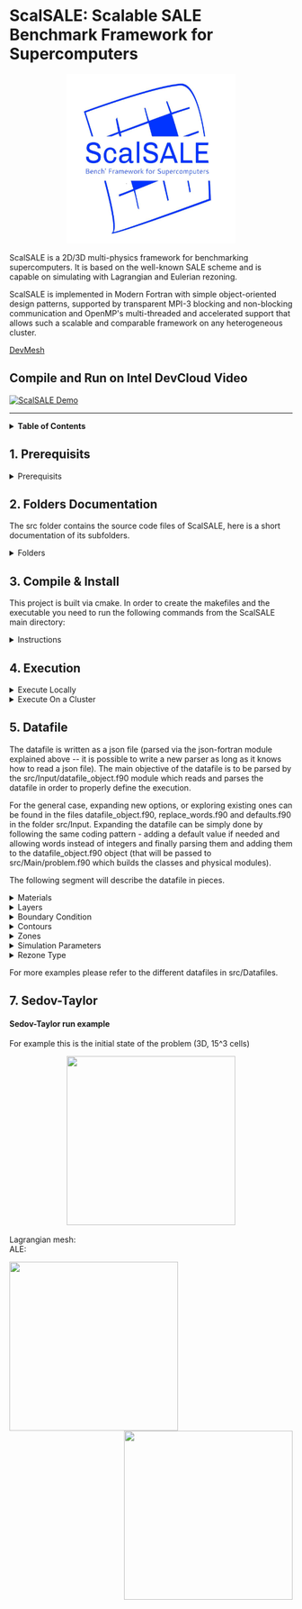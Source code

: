# ScalSALE: Scalable SALE Benchmark Framework for Supercomputers
<p align="center">
<img src="https://github.com/Scientific-Computing-Lab-NRCN/ScalSALE/blob/main/Images/scalesale.jpeg" width="300" height="300">
</p>



ScalSALE is a 2D/3D multi-physics framework for benchmarking supercomputers. It is based on the well-known SALE scheme and is capable on simulating with Lagrangian and Eulerian rezoning.

ScalSALE is implemented in Modern Fortran with simple object-oriented design patterns, supported by transparent MPI-3 blocking and non-blocking communication and OpenMP's multi-threaded and accelerated support that allows such a scalable and comparable framework on any heterogeneous cluster.

[DevMesh](https://devmesh.intel.com/projects/scalsale)

## Compile and Run on Intel DevCloud Video
[![ScalSALE Demo](https://img.youtube.com/vi/_Coyc3QM-nc/0.jpg)](https://www.youtube.com/watch?v=_Coyc3QM-nc) 

---

<details><summary><strong>Table of Contents</strong></summary>

1. [Prerequisits](#1-Prerequisits)
2. [Folders](#2-Folders)
3. [Compile & Install](#3-compile-and-install)
4. [Exeuction](#4-execution)
5. [Datafile](#5-datafile)
6. [Sedov-Taylor Example](#5-st)
</details>


## 1. Prerequisits
<details><summary>Prerequisits</summary>

This code was tested with:
1. intel/2017 or intel/2018 and OneAPI 2021
2. OpenMPI 1.10.4, 4.0.4, 4.1.3 - any OpenMPI that supports MPI3+ standard.
3. json-fortran https://github.com/jacobwilliams/json-fortran compiled with the same intel.
4. cmake 3.15 or higher
</details>

## 2. Folders Documentation

The src folder contains the source code files of ScalSALE, here is a short documentation of its subfolders.

<details><summary>Folders</summary>

|Folder                    |Documentation                                                                   |
|:---:                     |:---                                                                            |
|**Boundary_conditions**   |Contains the classes that implement the Boundary Conditions                     |
|**CR**                    |Contains the classes that implement the Checkpoint Restart                      |
|**Datafiles**             |Contains all the input datafiles for ScalSALE                                     |
|**General**               |Contains General modules and code files for ScalSALE                              |
|**Input**                 |Contains the classes that parse the input datafile                              |
|**Main**                  |Contains the main code files of ScalSALE                                          |
|**Material**              |Contains the classes that belong to the materials                               |
|**Mesh**                  |Contains the mesh implementation classes                                        |
|**Parallel**              |Contains the Parallelization implementation classes                             |
|**Quantities**            |Contains all the Physical quantities classes in ScalSALE                          |
|**Rezone_and_Advect**     |Contains the implementation of the rezone and advection classes                 |
|**Scripts**               |Contains the Scripts code files                                                 |
|**Time_step**             |Contains the hydrodynamic time step implementation                              |
|**exec**                  |Contains the executable file, created after compilation                         |
</details>


## 3. Compile & Install
This project is built via cmake. In order to create the makefiles and the executable you need to run the following commands from the ScalSALE main directory:
<details><summary>Instructions</summary>

```
mkdir build
cd build
cmake ../src
make
```
Or alternatively, enter the directory `src/Scripts` using `cd` command and execute the following bash script:
```
./clean.sh
```
The script creates a folder named build that contains the .o and .a files. In addition, the execution file is located at the directory:
```
src/exec/main
```
Once the makefiles are created, you can simple compile the project with `./make.sh` bash script, located in `src/Scripts` directory.\
\
**Please load the modules before compiling**
</details>

## 4. Execution

<details><summary>Execute Locally</summary>

To run the code simply execute the bash script `./run.sh` located in `src/Scripts` directory.\
The script executes the following mpirun command:
```
mpirun -n np ../exec/main
```
Where `np` is the number of mpi processes that are being used.\
In order to run ScalSALE the number of processes in the executation command needs to be similar to the number of processes in the datafile.\
So if you change the number of processes in the datafile **you need to update the number of processes in `run.sh` accordingly**.
</details>

<details><summary>Execute On a Cluster</summary>

#### Execute on a Cluster
To run the code using slurm execute the python script `slurm_run.py` located in `src/Scripts` directory.\
The script checks the number of processes in the datafile and send the relevant job to slurm. The scripts runs the datafile located in `src/Datafiles/datafile.json`\
Please note that you need to change the partition in the job request script:
```
-p mixedp
```
In our case the partition is mixedp, you need to change it to the partition you are using on your cluster.\
In addition, you need to change the module load on the job request to the modules you are loading on your claster (if needed). The relevant part in the job request script is:
```
module load intel/18.0.1.163 openmpi/4.0.4_intel mpi/impi-intel2018 cmake anaconda2
```
</details>

## 5. Datafile
The datafile is written as a json file (parsed via the json-fortran module explained above -- it is possible to write a new parser as long as it knows how to read a json file). The main objective of the datafile is to be parsed by the src/Input/datafile_object.f90 module which reads and parses the datafile in order to properly define the execution. 

For the general case, expanding new options, or exploring existing ones can be found in the files datafile_object.f90, replace_words.f90 and defaults.f90 in the folder src/Input. Expanding the datafile can be simply done by following the same coding pattern - adding a default value if needed and allowing words instead of integers and finally parsing them and adding them to the datafile_object.f90 object (that will be passed to src/Main/problem.f90 which builds the classes and physical modules). 

The following segment will describe the datafile in pieces.

<details><summary>Materials</summary>

1. Materials - Each material is defined by a name, its EoS (currently only ideal gas is allowed) and other properties such as density, initial energy etc:
```json
"Your_Material": {
        "A": 4.0, # atomic number
        "index": 1,  # Index that will appear in the order of materials
        "Z_2": 4.0,  
        "gamma_gas": 1.667, 
        "rho_0": 1.0, # initial density
        "Z": 2.0, 
        "sie_0": 0.0, # if set to 0, the energy will be calculated from the EoS (given a temperature)
        "eos_type": "ideal" # type of EoS, can see in src/Input/replace_words.f90 for more options
    } 
```
</details>

<details><summary>Layers</summary>

2. The layers of the materials - to define the mesh, you first need to define the layers and materials that fill that mesh. It also defines number of cells in each layer. Of course, for the 3d case you should add "number_layers_k"! The following json creates 4 layers, 20x20 cells in each layer - (in case it is an xy mesh, imagine it is a box split into four right in the middle and from left to right then bottom to up it goes material1, material2, material2 and material1.
```json
 "layers_materials": {
    	"number_layers_j": 2,
        "number_cells_j": [
            20,
            20
        ], 
        "number_layers_i": 2, 
        "number_cells_i": [
            20, 
            20
        ], 
        "materials": [
            "Your_material1", 
            "Your_material2",
            "Your_material2", 
            "Your_material1"
        ]
    }, 
```
</details>

<details><summary>Boundary Condition</summary>

3. Boundary condition & Mesh type - Every phyiscal problems requires boundary conditions and defenition of which mesh_type. Currently, it supports 3 different meshes: 2d xy, 3d xyz and 3d pyramid. To add a new mesh, simply expand the src/Mesh/mesh_2d or src/Mesh/mesh_3d to build a new way for the X,Y,Z coordinates. the values are integers, which are explained in src/Main/problem. 
```json
"cell_set": {
        "mesh_type": "x_y", 
        "boundary_conditions": [
            2, 
            2, 
            2, 
            2
        ]
    }, 
```
	
</details>
	
<details><summary>Contours</summary>

4. Contours - Between each two layers (and the different axis) a contour must be defined for the maximal value, and minimal value of the coordinates. We allow multiple ways to define the contours for example an elipse or a simple straight line. Usually, the j and the k contours are defined as the angles. For a more general case of building a mesh, please edit the code such that the contours_j and contours_k can support such a case. Please note that the symmetry axis is I, therefore usually you will want to define a simple box by giving I the boundaries of the box and the J as a "dummy angle argument" such as follows: this will create a box, specifically 4 boxes with 4 different layers: the first layer is bounded from (0,0) to (0.5,0) , the second layer (0.5,0) to (1,0), the third layer from (0.5,0) to (0.5,0.5) and the last layer from (0.5,0.5) to (1,1). 

```json
"contours": {
        "contours_j": [
            {
                "units": "regular", 
                "theta0": 0.0
            }, 
            {
                "units": "regular", 
                "theta0": 0.5
            }, 
            {
                "units": "regular", 
                "theta0": 1.0
            }
        ], 
        "contours_i": [
            {
                "y1": -1, 
                "x2": 0, 
                "x1": 0, 
                "y2": 2, 
                "contour_type": "line"
            }, 
            {
                "y1": -1, 
                "x2": 0.5, 
                "x1": 0.5, 
                "y2": 2, 
                "contour_type": "line"
            }, 
            {
                "y1": -1, 
                "x2": 1, 
                "x1": 1, 
                "y2": 2, 
                "contour_type": "line"
            }
        ]
    }, 
```
</details>

<details><summary>Zones</summary>

5. Zones - After defining the contour, sometimes the user will want to give each cell a different size, thie is defined in the zone segement. Whereas, constant defines each cell to be in the same size (dr and d_theta are for other types of zones, such a geometry series etc...)
```json
 "zone": {
        "zone_i": [
            {
                "type": "constant", 
                "dr": 0.0
            }, 
            {
                "type": "constant", 
                "dr": 0.0
            }
        ], 
        "zone_j": [
            {
                "d_theta": 0.0, 
                "type": "constant"
            },
            {
                "d_theta": 0.0, 
                "type": "constant"
            }
        ]
    }, 
```
</details>

<details><summary>Simulation Parameters</summary>

6. Simulation parameters - to change the parameters of the simulation such as final time, and other predefined constants, alter this segment:
```json
   "simulation_parameters": {
        "time_final": 0.3, 
	"cyl": 0,
        "init_temperature": 3.22e-08, 
        "dt": 1e-14, 
        "dt_max": 0.1
    },
```

</details>

<details><summary>Rezone Type</summary>

6. Rezone type - currently only Lagrange and Euler rezoneing are allowed. 0 for lagrange 1 for euler 
```json
"rezone_advect": {
        "rezone_type": 0
    }
```
</details>
	
For more examples please refer to the different datafiles in src/Datafiles. 

## 7. Sedov-Taylor

#### Sedov-Taylor run example
For example this is the initial state of the problem (3D, 15^3 cells)

<p align="center">
<img src="https://github.com/Scientific-Computing-Lab-NRCN/ScalSALE/blob/main/Images/visit0005.png" width="300" height="300">
</p>


Lagrangian mesh: &nbsp; &nbsp; &nbsp; &nbsp; &nbsp; &nbsp; &nbsp; &nbsp; &nbsp; &nbsp; &nbsp; &nbsp; &nbsp; &nbsp; &nbsp; &nbsp; &nbsp; &nbsp; &nbsp; &nbsp; &nbsp; &nbsp; &nbsp; &nbsp; &nbsp; &nbsp; &nbsp; &nbsp; &nbsp; &nbsp; &nbsp; &nbsp; &nbsp; &nbsp; &nbsp; &nbsp; &nbsp; &nbsp; &nbsp; &nbsp; &nbsp; &nbsp; &nbsp; &nbsp; &nbsp; &nbsp; &nbsp; ALE:

<img align="left" src="https://github.com/Scientific-Computing-Lab-NRCN/ScalSALE/blob/main/Images/visit0007.png" width="300" height="300">
<img align="right" src="https://github.com/Scientific-Computing-Lab-NRCN/ScalSALE/blob/main/Images/visit0006.png" width="300" height="300">


